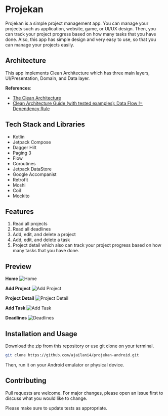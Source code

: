 # Projekan
Projekan is a simple project management app. You can manage your projects such as application, website, game, or UI/UX design. Then, you can track your project progress based on how many tasks that you have done. Also, this app has simple design and very easy to use, so that you can manage your projects easily.

## Architecture
This app implements Clean Architecture which has three main layers, UI/Presentation, Domain, and Data layer.

**References**:
- [The Clean Architecture](https://blog.cleancoder.com/uncle-bob/2012/08/13/the-clean-architecture.html)
- [Clean Architecture Guide (with tested examples): Data Flow != Dependency Rule](https://medium.com/proandroiddev/clean-architecture-data-flow-dependency-rule-615ffdd79e29)

## Tech Stack and Libraries
- Kotlin
- Jetpack Compose
- Dagger Hilt
- Paging 3
- Flow
- Coroutines
- Jetpack DataStore
- Google Accompanist
- Retrofit
- Moshi
- Coil
- Mockito

## Features
1. Read all projects
2. Read all deadlines
3. Add, edit, and delete a project
4. Add, edit, and delete a task
5. Project detail which also can track your project progress based on how many tasks that you have done.

## Preview
**Home**
![Home](https://res.cloudinary.com/dysojzcqm/image/upload/v1670824433/projekan_screenshot/01_atx4wm.jpg)

**Add Project**
![Add Project](https://res.cloudinary.com/dysojzcqm/image/upload/v1670824434/projekan_screenshot/02_ppj6ss.jpg)

**Project Detail**
![Project Detail](https://res.cloudinary.com/dysojzcqm/image/upload/v1670824434/projekan_screenshot/03_x6blbu.jpg)

**Add Task**
![Add Task](https://res.cloudinary.com/dysojzcqm/image/upload/v1670824434/projekan_screenshot/04_r3waxo.jpg)

**Deadlines**
![Deadlines](https://res.cloudinary.com/dysojzcqm/image/upload/v1670824433/projekan_screenshot/05_kjmh9q.jpg)

## Installation and Usage
Download the zip from this repository or use git clone on your terminal.

```bash
git clone https://github.com/ajailani4/projekan-android.git
```
Then, run it on your Android emulator or physical device.

## Contributing
Pull requests are welcome. For major changes, please open an issue first to discuss what you would like to change.

Please make sure to update tests as appropriate.